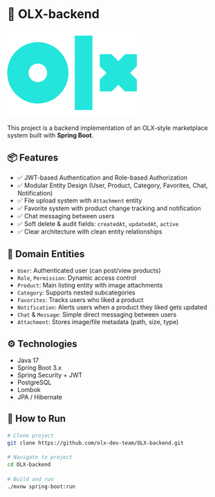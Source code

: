 # 🛒 OLX-backend

<img src="src/main/resources/docs/image/olx-logo.png" alt="OLX backend image" width="300"/>

This project is a backend implementation of an OLX-style marketplace system built with **Spring Boot**.

## 📦 Features

- ✅ JWT-based Authentication and Role-based Authorization
- ✅ Modular Entity Design (User, Product, Category, Favorites, Chat, Notification)
- ✅ File upload system with `Attachment` entity
- ✅ Favorite system with product change tracking and notification
- ✅ Chat messaging between users
- ✅ Soft delete & audit fields: `createdAt`, `updatedAt`, `active`
- ✅ Clear architecture with clean entity relationships

## 🧱 Domain Entities

- `User`: Authenticated user (can post/view products)
- `Role`, `Permission`: Dynamic access control
- `Product`: Main listing entity with image attachments
- `Category`: Supports nested subcategories
- `Favorites`: Tracks users who liked a product
- `Notification`: Alerts users when a product they liked gets updated
- `Chat` & `Message`: Simple direct messaging between users
- `Attachment`: Stores image/file metadata (path, size, type)

## ⚙️ Technologies

- Java 17
- Spring Boot 3.x
- Spring Security + JWT
- PostgreSQL
- Lombok
- JPA / Hibernate

## 🚀 How to Run

```bash
# Clone project
git clone https://github.com/olx-dev-team/OLX-backend.git

# Navigate to project
cd OLX-backend

# Build and run
./mvnw spring-boot:run
